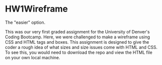 # HW1Wireframe
The "easier" option.

This was our very first graded assignment for the University of Denver's Coding Bootcamp. Here, we were challenged to make a wireframe using CSS and HTML tags and boxes. This assignment is designed to give the coder a rough idea of what sizes and size issues come with HTML and CSS. To see this, you would need to download the repo and view the HTML file on your own local machine.
